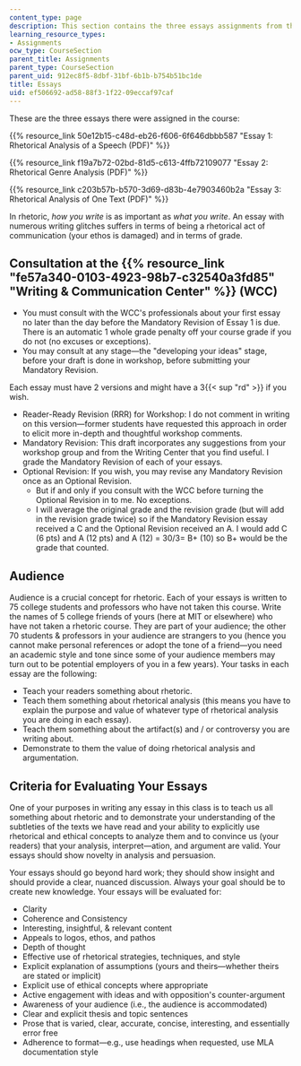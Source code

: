 ```yaml
---
content_type: page
description: This section contains the three essays assignments from this course.
learning_resource_types:
- Assignments
ocw_type: CourseSection
parent_title: Assignments
parent_type: CourseSection
parent_uid: 912ec8f5-8dbf-31bf-6b1b-b754b51bc1de
title: Essays
uid: ef506692-ad58-88f3-1f22-09eccaf97caf
---
```


These are the three essays there were assigned in the course:

{{% resource_link 50e12b15-c48d-eb26-f606-6f646dbbb587 "Essay 1: Rhetorical Analysis of a Speech (PDF)" %}}

{{% resource_link f19a7b72-02bd-81d5-c613-4ffb72109077 "Essay 2: Rhetorical Genre Analysis (PDF)" %}}

{{% resource_link c203b57b-b570-3d69-d83b-4e7903460b2a "Essay 3: Rhetorical Analysis of One Text (PDF)" %}}

In rhetoric, _how you write_ is as important as _what you write_. An essay with numerous writing glitches suffers in terms of being a rhetorical act of communication (your ethos is damaged) and in terms of grade.

Consultation at the {{% resource_link "fe57a340-0103-4923-98b7-c32540a3fd85" "Writing & Communication Center" %}} (WCC)
-----------------------------------------------------------------------------------------------------------------

*   You must consult with the WCC's professionals about your first essay no later than the day before the Mandatory Revision of Essay 1 is due. There is an automatic 1 whole grade penalty off your course grade if you do not (no excuses or exceptions).
*   You may consult at any stage—the "developing your ideas" stage, before your draft is done in workshop, before submitting your Mandatory Revision.

Each essay must have 2 versions and might have a 3{{< sup "rd" >}} if you wish.

*   Reader-Ready Revision (RRR) for Workshop: I do not comment in writing on this version—former students have requested this approach in order to elicit more in-depth and thoughtful workshop comments.
*   Mandatory Revision: This draft incorporates any suggestions from your workshop group and from the Writing Center that you find useful. I grade the Mandatory Revision of each of your essays.
*   Optional Revision: If you wish, you may revise any Mandatory Revision once as an Optional Revision.
    *   But if and only if you consult with the WCC before turning the Optional Revision in to me. No exceptions.
    *   I will average the original grade and the revision grade (but will add in the revision grade twice) so if the Mandatory Revision essay received a C and the Optional Revision received an A. I would add C (6 pts) and A (12 pts) and A (12) = 30/3= B+ (10) so B+ would be the grade that counted.

Audience
--------

Audience is a crucial concept for rhetoric. Each of your essays is written to 75 college students and professors who have not taken this course. Write the names of 5 college friends of yours (here at MIT or elsewhere) who have not taken a rhetoric course. They are part of your audience; the other 70 students & professors in your audience are strangers to you (hence you cannot make personal references or adopt the tone of a friend—you need an academic style and tone since some of your audience members may turn out to be potential employers of you in a few years). Your tasks in each essay are the following:

*   Teach your readers something about rhetoric.
*   Teach them something about rhetorical analysis (this means you have to explain the purpose and value of whatever type of rhetorical analysis you are doing in each essay).
*   Teach them something about the artifact(s) and / or controversy you are writing about.
*   Demonstrate to them the value of doing rhetorical analysis and argumentation.

Criteria for Evaluating Your Essays
-----------------------------------

One of your purposes in writing any essay in this class is to teach us all something about rhetoric and to demonstrate your understanding of the subtleties of the texts we have read and your ability to explicitly use rhetorical and ethical concepts to analyze them and to convince us (your readers) that your analysis, interpret—ation, and argument are valid. Your essays should show novelty in analysis and persuasion.

Your essays should go beyond hard work; they should show insight and should provide a clear, nuanced discussion. Always your goal should be to create new knowledge. Your essays will be evaluated for:

*   Clarity
*   Coherence and Consistency
*   Interesting, insightful, & relevant content
*   Appeals to logos, ethos, and pathos
*   Depth of thought
*   Effective use of rhetorical strategies, techniques, and style
*   Explicit explanation of assumptions (yours and theirs—whether theirs are stated or implicit)
*   Explicit use of ethical concepts where appropriate
*   Active engagement with ideas and with opposition's counter-argument
*   Awareness of your audience (i.e., the audience is accommodated)
*   Clear and explicit thesis and topic sentences
*   Prose that is varied, clear, accurate, concise, interesting, and essentially error free
*   Adherence to format—e.g., use headings when requested, use MLA documentation style